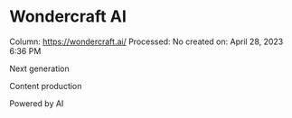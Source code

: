 # Wondercraft AI

Column: https://wondercraft.ai/
Processed: No
created on: April 28, 2023 6:36 PM

Next generation

Content production

Powered by AI